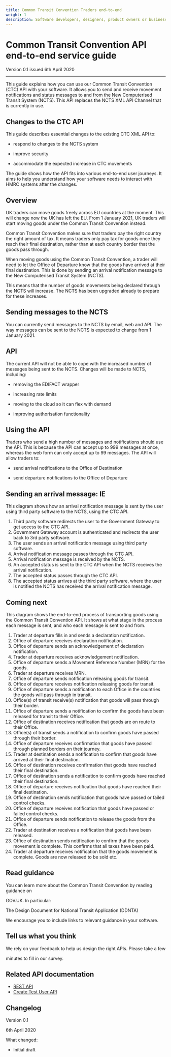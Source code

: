 ```yaml
---
title: Common Transit Convention Traders end-to-end
weight: 1
description: Software developers, designers, product owners or business analysts. Integrate your software with Common Transit Convention Traders API for Making Tax Digital.
---
```


# Common Transit Convention API end-to-end service guide

Version 0.1 issued 6th April 2020
***

This guide explains how you can use our Common Transit Convention (CTC) API with your software. It allows you to send and receive movement notifications and status messages to and from the New Computerised Transit System (NCTS). This API replaces the NCTS XML API Channel that is currently in use.

## Changes to the CTC API

This guide describes essential changes to the existing CTC XML API to:

- respond to changes to the NCTS system

- improve security

- accommodate the expected increase in CTC movements

The guide shows how the API fits into various end-to-end user journeys. It aims to help you understand how your software needs to interact with HMRC systems after the changes.

## Overview

UK traders can move goods freely across EU countries at the moment. This will change now the UK has left the EU. From 1 January 2021, UK traders will start moving goods under the Common Transit Convention instead. 

Common Transit Convention makes sure that traders pay the right country the right amount of tax. It means traders only pay tax for goods once they reach their final destination, rather than at each country border that the goods pass through. 

When moving goods using the Common Transit Convention, a trader will need to let the Office of Departure know that the goods have arrived at their final destination. This is done by sending an arrival notification message to the New Computerised Transit System (NCTS). 

This means that the number of goods movements being declared through the NCTS will increase. The NCTS has been upgraded already to prepare for these increases.

## Sending messages to the NCTS

You can currently send messages to the NCTS by email, web and API. The way messages can be sent to the NCTS is expected to change from 1 January 2021.

## API

The current API will not be able to cope with the increased number of messages being sent to the NCTS. Changes will be made to NCTS, including:

- removing the EDIFACT wrapper

- increasing rate limits

- moving to the cloud so it can flex with demand

- improving authorisation functionality

## Using the API

Traders who send a high number of messages and notifications should use the API.  This is because the API can accept up to 999 messages at once, whereas the web form can only accept up to 99 messages. The API will allow traders to:

- send arrival notifications to the Office of Destination

- send departure notifications to the Office of Departure


## Sending an arrival message: IE

This diagram shows how an arrival notification message is sent by the user using third party software to the NCTS, using the CTC API.

1. Third party software redirects the user to the Government Gateway to get access to the CTC API.
2. Government Gateway account is authenticated and redirects the user back to 3rd party software.
3. The user sends an arrival notification message using third party software.
4. Arrival notification message passes through the CTC API.
5. Arrival notification message is received by the NCTS.
6. An accepted status is sent to the CTC API when the NCTS receives the arrival notification.
7. The accepted status passes through the CTC API.
8. The accepted status arrives at the third party software, where the user is notified the NCTS has received the arrival notification message.

## Coming next

This diagram shows the end-to-end process of transporting goods using the Common Transit Convention API. It shows at what stage in the process each message is sent, and who each message is sent to and from.

1. Trader at departure fills in and sends a declaration notification.
2. Office of departure receives declaration notification.
3. Office of departure sends an acknowledgement of declaration notification.
4. Trader at departure receives acknowledgement notification.
5. Office of departure sends a Movement Reference Number (MRN) for the goods.
6. Trader at departure receives MRN.
7. Office of departure sends notification releasing goods for transit.
8. Office of departure receives notification releasing goods for transit.
9. Office of departure sends a notification to each Office in the countries the goods will pass through in transit.
10. Office(s) of transit receive(s) notification that goods will pass through their border.
11. Office of departure sends a notification to confirm the goods have been released for transit to their Office.
12. Office of destination receives notification that goods are on route to their Office.
13. Office(s) of transit sends a notification to confirm goods have passed through their border.
14. Office of departure receives confirmation that goods have passed through planned borders on their journey.
15. Trader at destination sends a notification to confirm that goods have arrived at their final destination.
16. Office of destination receives confirmation that goods have reached their final destination.
17. Office of destination sends a notification to confirm goods have reached their final destination.
18. Office of departure receives notification that goods have reached their final destination.
19. Office of destination sends notification that goods have passed or failed control checks.
20. Office of departure receives notification that goods have passed or failed control checks.
21. Office of departure sends notification to release the goods from the Office.
22. Trader at destination receives a notification that goods have been released.
23. Office of destination sends notification to confirm that the goods movement is complete.  This confirms that all taxes have been paid.
24. Trader at departure receives notification that the goods movement is complete. Goods are now released to be sold etc.

## Read guidance
You can learn more about the Common Transit Convention by reading guidance on

GOV.UK. In particular:

The Design Document for National Transit Application (DDNTA)

We encourage you to include links to relevant guidance in your software.

## Tell us what you think

We rely on your feedback to help us design the right APIs. Please take a few

minutes to fill in our survey.



## Related API documentation
<!--- Section owner: MTD Programme --->

  * [REST API](https://developer.service.hmrc.gov.uk/api-documentation/docs/api/service/common-transit-convention-traders/1.0)
  * [Create Test User API](https://developer.service.hmrc.gov.uk/api-documentation/docs/api/service/api-platform-test-user/1.0)

## Changelog
<!--- Section owner: MTD Programme --->

Version 0.1

6th April 2020

What changed:

* Initial draft
